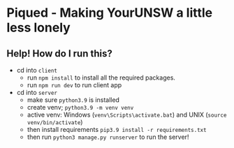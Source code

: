 # Piqued - Making YourUNSW a little less lonely

## Help! How do I run this?

- cd into `client`
    - run `npm install` to install all the required packages.
    - run `npm run dev` to run client app
- cd into `server`
    - make sure `python3.9` is installed
    - create venv; `python3.9 -m venv venv`
    - active venv: Windows (`venv\Scripts\activate.bat`) and UNIX (`source venv/bin/activate`)
    - then install requirements `pip3.9 install -r requirements.txt`
    - then run `python3 manage.py runserver` to run the server!
